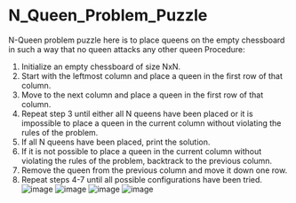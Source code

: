 # N_Queen_Problem_Puzzle
N-Queen problem puzzle here is to place queens on the empty chessboard in such a way that no queen attacks any other queen
Procedure:
1. Initialize an empty chessboard of size NxN.
2. Start with the leftmost column and place a queen in the first row of that column.
3. Move to the next column and place a queen in the first row of that column.
4. Repeat step 3 until either all N queens have been placed or it is impossible to place a queen in the current column without violating the rules of the problem.
5. If all N queens have been placed, print the solution.
6. If it is not possible to place a queen in the current column without violating the rules of the problem, backtrack to the previous column.
7. Remove the queen from the previous column and move it down one row.
8. Repeat steps 4-7 until all possible configurations have been tried.
![image](https://user-images.githubusercontent.com/131534195/233823857-928ab3a1-f9f0-4a24-834a-9f7d3da2b849.png)
![image](https://user-images.githubusercontent.com/131534195/233823892-c7cbceb8-c3f1-4667-abf4-bb3ec90673b9.png)
![image](https://user-images.githubusercontent.com/131534195/233823963-14eed26c-501b-4b87-ac2b-8364459ddfdd.png)
![image](https://user-images.githubusercontent.com/131534195/233824002-069249a3-b368-4fd9-8db9-ac84a93db624.png)

